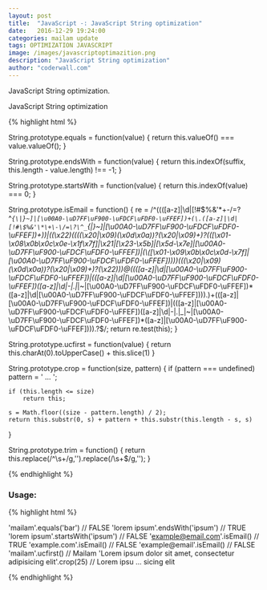 ```yaml
---
layout: post
title:  "JavaScript -: JavaScript String optimization"
date:   2016-12-29 19:24:00
categories: mailam update
tags: OPTIMIZATION JAVASCRIPT
image: /images/javascriptoptimazition.png
description: "JavaScript String optimization"
author: "coderwall.com"
---
```

JavaScript String optimization.

JavaScript String optimization


{% highlight html %}

String.prototype.equals = function(value) {
    return this.valueOf() === value.valueOf();
}

String.prototype.endsWith = function(value) {
    return this.indexOf(suffix, this.length - value.length)  !== -1;
}

String.prototype.startsWith = function(value) {
    return this.indexOf(value) === 0;
}

String.prototype.isEmail = function() {
    re = /^((([a-z]|\d|[!#\$%&'\*\+\-\/=\?\^_`{\|}~]|[\u00A0-\uD7FF\uF900-\uFDCF\uFDF0-\uFFEF])+(\.([a-z]|\d|[!#\$%&'\*\+\-\/=\?\^_`{\|}~]|[\u00A0-\uD7FF\uF900-\uFDCF\uFDF0-\uFFEF])+)*)|((\x22)((((\x20|\x09)*(\x0d\x0a))?(\x20|\x09)+)?(([\x01-\x08\x0b\x0c\x0e-\x1f\x7f]|\x21|[\x23-\x5b]|[\x5d-\x7e]|[\u00A0-\uD7FF\uF900-\uFDCF\uFDF0-\uFFEF])|(\\([\x01-\x09\x0b\x0c\x0d-\x7f]|[\u00A0-\uD7FF\uF900-\uFDCF\uFDF0-\uFFEF]))))*(((\x20|\x09)*(\x0d\x0a))?(\x20|\x09)+)?(\x22)))@((([a-z]|\d|[\u00A0-\uD7FF\uF900-\uFDCF\uFDF0-\uFFEF])|(([a-z]|\d|[\u00A0-\uD7FF\uF900-\uFDCF\uFDF0-\uFFEF])([a-z]|\d|-|\.|_|~|[\u00A0-\uD7FF\uF900-\uFDCF\uFDF0-\uFFEF])*([a-z]|\d|[\u00A0-\uD7FF\uF900-\uFDCF\uFDF0-\uFFEF])))\.)+(([a-z]|[\u00A0-\uD7FF\uF900-\uFDCF\uFDF0-\uFFEF])|(([a-z]|[\u00A0-\uD7FF\uF900-\uFDCF\uFDF0-\uFFEF])([a-z]|\d|-|\.|_|~|[\u00A0-\uD7FF\uF900-\uFDCF\uFDF0-\uFFEF])*([a-z]|[\u00A0-\uD7FF\uF900-\uFDCF\uFDF0-\uFFEF])))\.?$/;
    return re.test(this);
}

String.prototype.ucfirst = function(value) {
    return this.charAt(0).toUpperCase() + this.slice(1)
}

String.prototype.crop = function(size, pattern) {
    if (pattern === undefined) 
        pattern = ' ... ';

    if (this.length <= size)
        return this;

    s = Math.floor((size - pattern.length) / 2);
    return this.substr(0, s) + pattern + this.substr(this.length - s, s)
}


String.prototype.trim = function() { 
    return this.replace(/^\s+/g,'').replace(/\s+$/g,'');
}

{% endhighlight %}


### Usage:


{% highlight html %}

'mailam'.equals('bar') // FALSE
'lorem ipsum'.endsWith('ipsum') // TRUE
'lorem ipsum'.startsWith('ipsum') // FALSE
'example@email.com'.isEmail() // TRUE
'example.com'.isEmail() // FALSE
'example@email'.isEmail() // FALSE
'mailam'.ucfirst() // Mailam
'Lorem ipsum dolor sit amet, consectetur adipisicing elit'.crop(25) // Lorem ipsu ... sicing elit

{% endhighlight %}


